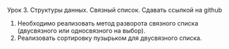 Урок 3. Структуры данных. Связный список.
Сдавать ссылкой на github
1. Необходимо реализовать метод разворота связного списка (двусвязного или односвязного на выбор).
2. Реализовать сортировку пузырьком для двусвязного списка.